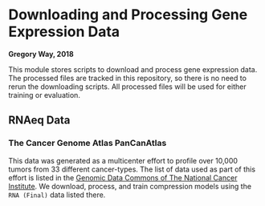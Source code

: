 # Downloading and Processing Gene Expression Data

**Gregory Way, 2018**

This module stores scripts to download and process gene expression data.
The processed files are tracked in this repository, so there is no need to rerun the downloading scripts.
All processed files will be used for either training or evaluation.

## RNAeq Data

### The Cancer Genome Atlas PanCanAtlas

This data was generated as a multicenter effort to profile over 10,000 tumors from 33 different cancer-types.
The list of data used as part of this effort is listed in the [Genomic Data Commons of The National Cancer Institute](https://gdc.cancer.gov/about-data/publications/pancanatlas).
We download, process, and train compression models using the `RNA (Final)` data listed there.

